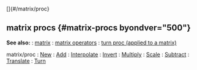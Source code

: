[]{#/matrix/proc}
## matrix procs {#matrix-procs byondver="500"}
**See also:**
:   [matrix](#/matrix)
:   [matrix operators](#/matrix/operators)
:   [turn proc (applied to a matrix)](#/proc/turn/matrix)
<!-- -->
matrix/proc
:   [New](#/proc/matrix)
:   [Add](#/matrix/proc/Add)
:   [Interpolate](#/matrix/proc/Interpolate)
:   [Invert](#/matrix/proc/Invert)
:   [Multiply](#/matrix/proc/Multiply)
:   [Scale](#/matrix/proc/Scale)
:   [Subtract](#/matrix/proc/Subtract)
:   [Translate](#/matrix/proc/Translate)
:   [Turn](#/matrix/proc/Turn)